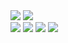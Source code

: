 <img src ="https://capsule-render.vercel.app/api?type=rect&color=0:EEFF00,100:89cff0&height=100&section=header&text=%20KYMPY%20&fontSize=145&fontColor=ffffff&fontAlign=30&fontAlignY=65&desc=GitHub&descAlign=90&descAlignY=75&descSize=30&textBg=false&animation=fadeIn">
<a href="https://hits.seeyoufarm.com"><img src="https://hits.seeyoufarm.com/api/count/incr/badge.svg?url=https%3A%2F%2Fgithub.com%2Fgjbae1212%2Fhit-counter&count_bg=%23DA0008&title_bg=%23555555&icon=keybase.svg&icon_color=%23FFFFFF&title=Watches&edge_flat=true"/></a>

<div align="left">
	<img src="https://img.shields.io/badge/C%23-865983?style=for-the-badge&logo=Csharp&logoColor=white" />
	<img src="https://img.shields.io/badge/C++-7C9E72?style=for-the-badge&logo=C%2B%2B&logoColor=white" />
	<img src="https://img.shields.io/badge/python-510BCE?style=for-the-badge&logo=Python&logoColor=white" />
	<img src="https://img.shields.io/badge/java-0345E1?style=for-the-badge&logo=javascript&logoColor=white" />
	<!--<img src="https://img.shields.io/badge/C-B28FC2?style=for-the-badge&logo=C&logoColor=white" />>
</br>
  <img src="https://img.shields.io/badge/UNREAL-CB4010?style=for-the-badge&logo=UNREALENGINE&logoColor=white" />
  <img src="https://img.shields.io/badge/GODOT-A5E010?style=for-the-badge&logo=godotengine&logoColor=white" />
  <img src="https://img.shields.io/badge/UNITY-126953?style=for-the-badge&logo=UNITY&logoColor=white" />

 ![](./profile-3d-contrib/profile-green-animate.svg)
 
</div>
<div aling="left">
<img src="https://github-readme-stats.vercel.app/api/top-langs/?username=Kympy&layout=compact"><br><br>
<img src="https://github-readme-stats.vercel.app/api?username=Kympy&show_icons=true">
</div>
